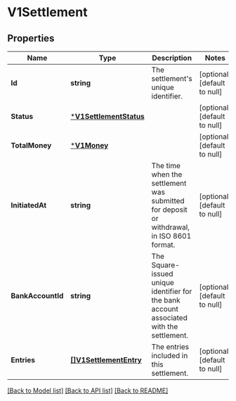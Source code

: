# V1Settlement

## Properties
Name | Type | Description | Notes
------------ | ------------- | ------------- | -------------
**Id** | **string** | The settlement&#x27;s unique identifier. | [optional] [default to null]
**Status** | [***V1SettlementStatus**](V1SettlementStatus.md) |  | [optional] [default to null]
**TotalMoney** | [***V1Money**](V1Money.md) |  | [optional] [default to null]
**InitiatedAt** | **string** | The time when the settlement was submitted for deposit or withdrawal, in ISO 8601 format. | [optional] [default to null]
**BankAccountId** | **string** | The Square-issued unique identifier for the bank account associated with the settlement. | [optional] [default to null]
**Entries** | [**[]V1SettlementEntry**](V1SettlementEntry.md) | The entries included in this settlement. | [optional] [default to null]

[[Back to Model list]](../README.md#documentation-for-models) [[Back to API list]](../README.md#documentation-for-api-endpoints) [[Back to README]](../README.md)

